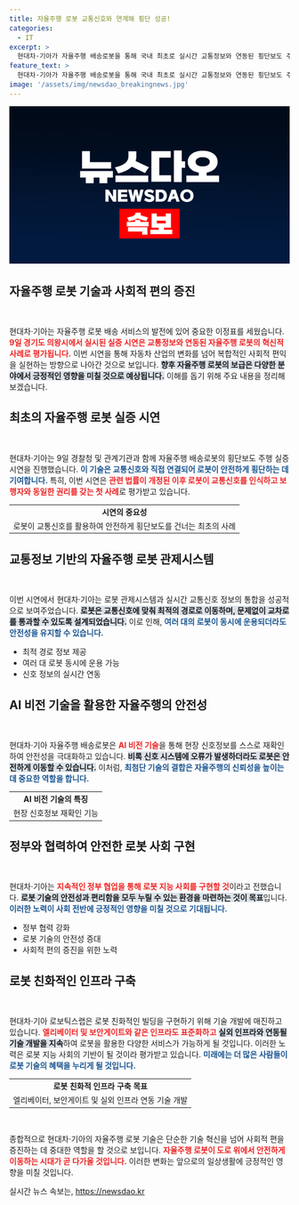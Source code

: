 ```yaml
---
title: 자율주행 로봇 교통신호와 연계해 횡단 성공!
categories:
  - IT
excerpt: >
  현대차·기아가 자율주행 배송로봇을 통해 국내 최초로 실시간 교통정보와 연동된 횡단보도 주행에 성공! AI 기술로 안전성을 높인 로봇이 사회에 편리함을 더할 날이 가까워졌다. 클릭해 자세히 알아보세요!
feature_text: >
  현대차·기아가 자율주행 배송로봇을 통해 국내 최초로 실시간 교통정보와 연동된 횡단보도 주행에 성공! AI 기술로 안전성을 높인 로봇이 사회에 편리함을 더할 날이 가까워졌다. 클릭해 자세히 알아보세요!
image: '/assets/img/newsdao_breakingnews.jpg'
---
```


<p><img src="/assets/img/newsdao_breakingnews.jpg" alt="ontimetimes 속보" /></p>

<h2 data-ke-size="size26">자율주행 로봇 기술과 사회적 편의 증진</h2>

<p data-ke-size="size16">&nbsp;</p>

<p>현대차·기아는 자율주행 로봇 배송 서비스의 발전에 있어 중요한 이정표를 세웠습니다. <b><span style="color: #ee2323;">9일 경기도 의왕시에서 실시된 실증 시연은 교통정보와 연동된 자율주행 로봇의 혁신적 사례로 평가됩니다.</span></b> 이번 시연을 통해 자동차 산업의 변화를 넘어 복합적인 사회적 편익을 실현하는 방향으로 나아간 것으로 보입니다. <b><span style="background-color: #21538527;">향후 자율주행 로봇의 보급은 다양한 분야에서 긍정적인 영향을 미칠 것으로 예상됩니다.</span></b> 이해를 돕기 위해 주요 내용을 정리해 보겠습니다.</p>

<h2 data-ke-size="size26">최초의 자율주행 로봇 실증 시연</h2>

<p data-ke-size="size16">&nbsp;</p>

<p>현대차·기아는 9일 경찰청 및 관계기관과 함께 자율주행 배송로봇의 횡단보도 주행 실증 시연을 진행했습니다. <b><span style="color: #1a5490;">이 기술은 교통신호와 직접 연결되어 로봇이 안전하게 횡단하는 데 기여합니다.</span></b> 특히, 이번 시연은 <b><span style="color: #ee2323;">관련 법률이 개정된 이후 로봇이 교통신호를 인식하고 보행자와 동일한 권리를 갖는 첫 사례</span></b>로 평가받고 있습니다.</p>

<table>
<tr>
<td style="text-align: center; height: 17px;"><b>시연의 중요성</b></td>
</tr>
<tr>
<td>로봇이 교통신호를 활용하여 안전하게 횡단보도를 건너는 최초의 사례</td>
</tr>
</table>

<h2 data-ke-size="size26">교통정보 기반의 자율주행 로봇 관제시스템</h2>

<p data-ke-size="size16">&nbsp;</p>

<p>이번 시연에서 현대차·기아는 로봇 관제시스템과 실시간 교통신호 정보의 통합을 성공적으로 보여주었습니다. <b><span style="background-color: #21538527;">로봇은 교통신호에 맞춰 최적의 경로로 이동하며, 문제없이 교차로를 통과할 수 있도록 설계되었습니다.</span></b> 이로 인해, <b><span style="color: #1a5490;">여러 대의 로봇이 동시에 운용되더라도 안전성을 유지할 수 있습니다.</span></b></p>

<ul>
<li>최적 경로 정보 제공</li>
<li>여러 대 로봇 동시에 운용 가능</li>
<li>신호 정보의 실시간 연동</li>
</ul>

<h2 data-ke-size="size26">AI 비전 기술을 활용한 자율주행의 안전성</h2>

<p data-ke-size="size16">&nbsp;</p>

<p>현대차·기아 자율주행 배송로봇은 <b><span style="color: #ee2323;">AI 비전 기술</span></b>을 통해 현장 신호정보를 스스로 재확인하여 안전성을 극대화하고 있습니다. <b><span style="background-color: #21538527;">비록 신호 시스템에 오류가 발생하더라도 로봇은 안전하게 이동할 수 있습니다.</span></b> 이처럼, <b><span style="color: #1a5490;">최첨단 기술의 결합은 자율주행의 신뢰성을 높이는 데 중요한 역할을 합니다.</span></b></p>

<table>
<tr>
<td style="text-align: center; height: 17px;"><b>AI 비전 기술의 특징</b></td>
</tr>
<tr>
<td>현장 신호정보 재확인 기능</td>
</tr>
</table>

<h2 data-ke-size="size26">정부와 협력하여 안전한 로봇 사회 구현</h2>

<p data-ke-size="size16">&nbsp;</p>

<p>현대차·기아는 <b><span style="color: #ee2323;">지속적인 정부 협업을 통해 로봇 지능 사회를 구현할 것</span></b>이라고 전했습니다. <b><span style="background-color: #21538527;">로봇 기술의 안전성과 편리함을 모두 누릴 수 있는 환경을 마련하는 것이 목표</span></b>입니다. <b><span style="color: #1a5490;">이러한 노력이 사회 전반에 긍정적인 영향을 미칠 것으로 기대됩니다.</span></b></p>

<ul>
<li>정부 협력 강화</li>
<li>로봇 기술의 안전성 증대</li>
<li>사회적 편의 증진을 위한 노력</li>
</ul>

<h2 data-ke-size="size26">로봇 친화적인 인프라 구축</h2>

<p data-ke-size="size16">&nbsp;</p>

<p>현대차·기아 로보틱스랩은 로봇 친화적인 빌딩을 구현하기 위해 기술 개발에 매진하고 있습니다. <b><span style="color: #ee2323;">엘리베이터 및 보안게이트와 같은 인프라도 표준화하고</span></b> <b><span style="background-color: #21538527;">실외 인프라와 연동될 기술 개발을 지속</span></b>하여 로봇을 활용한 다양한 서비스가 가능하게 될 것입니다. 이러한 노력은 로봇 지능 사회의 기반이 될 것이라 평가받고 있습니다. <b><span style="color: #1a5490;">미래에는 더 많은 사람들이 로봇 기술의 혜택을 누리게 될 것입니다.</span></b></p>

<table>
<tr>
<td style="text-align: center; height: 17px;"><b>로봇 친화적 인프라 구축 목표</b></td>
</tr>
<tr>
<td>엘리베이터, 보안게이트 및 실외 인프라 연동 기술 개발</td>
</tr>
</table>

<p data-ke-size="size16">&nbsp;</p>

<p>종합적으로 현대차·기아의 자율주행 로봇 기술은 단순한 기술 혁신을 넘어 사회적 편을 증진하는 데 중대한 역할을 할 것으로 보입니다. <b><span style="color: #ee2323;">자율주행 로봇이 도로 위에서 안전하게 이동하는 시대가 곧 다가올 것입니다.</span></b> 이러한 변화는 앞으로의 일상생활에 긍정적인 영향을 미칠 것입니다.</p>
실시간 뉴스 속보는, <a href="https://newsdao.kr" rel="dofollow">https://newsdao.kr</a>


